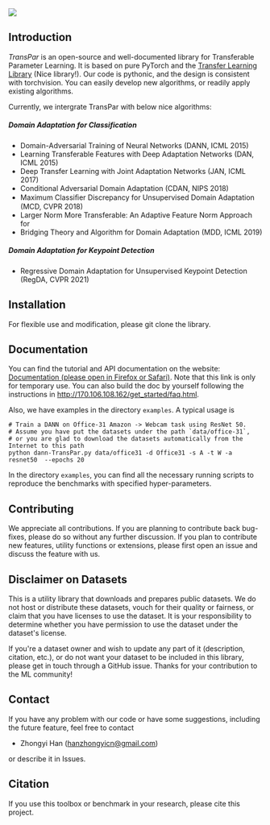 <img src="https://github.com/zhyhan/Transfer-Learning-Library/TransPar.png"/>

## Introduction
*TransPar* is an open-source and well-documented library for Transferable Parameter Learning. It is based on pure PyTorch and the [Transfer Learning Library](https://github.com/thuml/Transfer-Learning-Library/tree/master) (Nice library!). Our code is pythonic, and the design is consistent with torchvision. You can easily develop new algorithms, or readily apply existing algorithms.

Currently, we intergrate TransPar with below nice algorithms:

##### Domain Adaptation for Classification
- Domain-Adversarial Training of Neural Networks (DANN, ICML 2015)
- Learning Transferable Features with Deep Adaptation Networks (DAN, ICML 2015)
- Deep Transfer Learning with Joint Adaptation Networks (JAN, ICML 2017)
- Conditional Adversarial Domain Adaptation (CDAN, NIPS 2018)
- Maximum Classiﬁer Discrepancy for Unsupervised Domain Adaptation (MCD, CVPR 2018)
- Larger Norm More Transferable: An Adaptive Feature Norm Approach for
- Bridging Theory and Algorithm for Domain Adaptation (MDD, ICML 2019)



##### Domain Adaptation for Keypoint Detection
- Regressive Domain Adaptation for Unsupervised Keypoint Detection (RegDA, CVPR 2021)


## Installation

For flexible use and modification, please git clone the library.

## Documentation
You can find the tutorial and API documentation on the website: [Documentation (please open in Firefox or Safari)](http://170.106.108.162/index.html). Note that this link is only for temporary use. You can also build the doc by yourself following the instructions in http://170.106.108.162/get_started/faq.html.

Also, we have examples in the directory `examples`. A typical usage is 
```shell script
# Train a DANN on Office-31 Amazon -> Webcam task using ResNet 50.
# Assume you have put the datasets under the path `data/office-31`, 
# or you are glad to download the datasets automatically from the Internet to this path
python dann-TransPar.py data/office31 -d Office31 -s A -t W -a resnet50  --epochs 20
```

In the directory `examples`, you can find all the necessary running scripts to reproduce the benchmarks with specified hyper-parameters.

## Contributing
We appreciate all contributions. If you are planning to contribute back bug-fixes, please do so without any further discussion. If you plan to contribute new features, utility functions or extensions, please first open an issue and discuss the feature with us. 

## Disclaimer on Datasets

This is a utility library that downloads and prepares public datasets. We do not host or distribute these datasets, vouch for their quality or fairness, or claim that you have licenses to use the dataset. It is your responsibility to determine whether you have permission to use the dataset under the dataset's license.

If you're a dataset owner and wish to update any part of it (description, citation, etc.), or do not want your dataset to be included in this library, please get in touch through a GitHub issue. Thanks for your contribution to the ML community!


## Contact
If you have any problem with our code or have some suggestions, including the future feature, feel free to contact 
- Zhongyi Han (hanzhongyicn@gmail.com)

or describe it in Issues.


## Citation

If you use this toolbox or benchmark in your research, please cite this project. 

<!-- ```latex
@misc{dalib,
  author = {Junguang Jiang, Bo Fu, Mingsheng Long},
  title = {Transfer-Learning-library},
  year = {2020},
  publisher = {GitHub},
  journal = {GitHub repository},
  howpublished = {\url{https://github.com/thuml/Transfer-Learning-Library}},
}
``` -->

